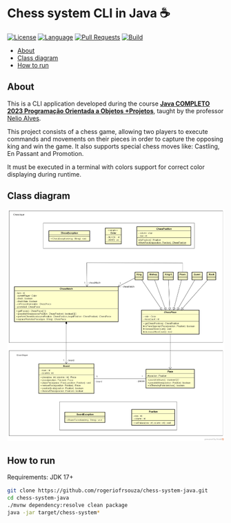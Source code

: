 # Chess system CLI in Java ☕

[![License](https://img.shields.io/github/license/rogeriofrsouza/chess-system-java)](https://github.com/rogeriofrsouza/chess-system-java/blob/main/LICENSE)
[![Language](https://img.shields.io/badge/language-Java-red.svg)](https://dev.java)
[![Pull Requests](https://img.shields.io/badge/PRs-Welcome-brightgreen.svg)](https://github.com/rogeriofrsouza/chess-system-java/pulls)
[![Build](https://github.com/rogeriofrsouza/chess-system-java/actions/workflows/maven.yml/badge.svg)](https://github.com/rogeriofrsouza/chess-system-java/blob/main/.github/workflows/maven.yml)

<!--toc:start-->
- [About](#about)
- [Class diagram](#class-diagram)
- [How to run](#how-to-run)
<!--toc:end-->

## About

This is a CLI application developed during the course [**Java COMPLETO 2023 Programação Orientada a Objetos +Projetos**](https://www.udemy.com/course/java-curso-completo/), taught by the professor [Nelio Alves](https://www.udemy.com/user/nelio-alves/ "Perfil do Nelio Alves na Udemy").

This project consists of a chess game, allowing two players to execute commands and movements on their pieces in order to capture the opposing king and win the game.
It also supports special chess moves like: Castling, En Passant and Promotion.

It must be executed in a terminal with colors support for correct color displaying during runtime.

## Class diagram

![Class diagram](https://raw.githubusercontent.com/rogeriofrsouza/java-poo/main/assets/chess-system-design.png)

## How to run

Requirements: JDK 17+

```sh
git clone https://github.com/rogeriofrsouza/chess-system-java.git
cd chess-system-java
./mvnw dependency:resolve clean package
java -jar target/chess-system*
```
